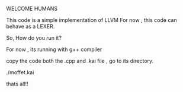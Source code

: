 WELCOME HUMANS

This code is a simple implementation of LLVM 
For now , this code can behave as a LEXER.

So, How do you run it?

For now , its running with g++ compiler 

copy the code both the .cpp and .kai file , go to its directory.

./moffet.kai

thats all!!
